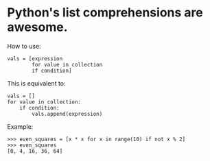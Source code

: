 # Python's list comprehensions are awesome.

How to use:
```
vals = [expression
        for value in collection
        if condition]
```

This is equivalent to:

```
vals = []
for value in collection:
    if condition:
        vals.append(expression)
```

Example:
```
>>> even_squares = [x * x for x in range(10) if not x % 2]
>>> even_squares
[0, 4, 16, 36, 64]
```
